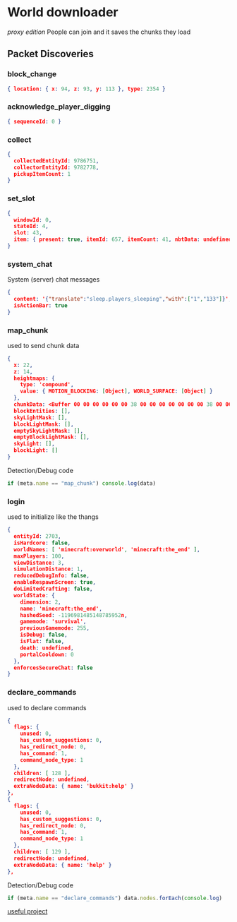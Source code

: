 # World downloader
*proxy edition*
People can join and it saves the chunks they load

## Packet Discoveries
### block_change
```json
{ location: { x: 94, z: 93, y: 113 }, type: 2354 }
```

### acknowledge_player_digging
```json
{ sequenceId: 0 }
```

### collect
```json
{
  collectedEntityId: 9786751,
  collectorEntityId: 9782778,
  pickupItemCount: 1
}
```

### set_slot
```json
{
  windowId: 0,
  stateId: 4,
  slot: 43,
  item: { present: true, itemId: 657, itemCount: 41, nbtData: undefined }
}
```

### system_chat
System (server) chat messages
```json
{
  content: '{"translate":"sleep.players_sleeping","with":["1","133"]}',
  isActionBar: true
}
```

### map_chunk
used to send chunk data

```json
{
  x: 22,
  z: 14,
  heightmaps: {
    type: 'compound',
    value: { MOTION_BLOCKING: [Object], WORLD_SURFACE: [Object] }
  },
  chunkData: <Buffer 00 00 00 00 00 00 38 00 00 00 00 00 00 00 38 00 00 00 00 00 00 00 38 00 00 00 00 00 00 00 38 00 00 00 00 00 00 00 38 00 00 00 00 00 00 00 38 00 00 00 ... 78 more bytes>,
  blockEntities: [],
  skyLightMask: [],
  blockLightMask: [],
  emptySkyLightMask: [],
  emptyBlockLightMask: [],
  skyLight: [],
  blockLight: []
}
```

Detection/Debug code
```js
if (meta.name == "map_chunk") console.log(data)
```

### login
used to initialize like the thangs
```json
{
  entityId: 2703,
  isHardcore: false,
  worldNames: [ 'minecraft:overworld', 'minecraft:the_end' ],
  maxPlayers: 100,
  viewDistance: 3,
  simulationDistance: 1,
  reducedDebugInfo: false,
  enableRespawnScreen: true,
  doLimitedCrafting: false,
  worldState: {
    dimension: 2,
    name: 'minecraft:the_end',
    hashedSeed: -1196981485148785952n,
    gamemode: 'survival',
    previousGamemode: 255,
    isDebug: false,
    isFlat: false,
    death: undefined,
    portalCooldown: 0
  },
  enforcesSecureChat: false
}
```

### declare_commands
used to declare commands

```json
{
  flags: {
    unused: 0,
    has_custom_suggestions: 0,
    has_redirect_node: 0,
    has_command: 1,
    command_node_type: 1
  },
  children: [ 128 ],
  redirectNode: undefined,
  extraNodeData: { name: 'bukkit:help' }
},
{
  flags: {
    unused: 0,
    has_custom_suggestions: 0,
    has_redirect_node: 0,
    has_command: 1,
    command_node_type: 1
  },
  children: [ 129 ],
  redirectNode: undefined,
  extraNodeData: { name: 'help' }
},
```
Detection/Debug code
```js
if (meta.name == "declare_commands") data.nodes.forEach(console.log)
```

[useful project](https://github.com/MineProxy/mineproxy/blob/master/lib/Proxy.js)
